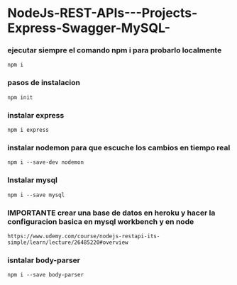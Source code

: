 # NodeJs-REST-APIs---Projects-Express-Swagger-MySQL-


### ejecutar siempre el comando npm i para probarlo localmente
`npm i`
### pasos de instalacion

`npm init`

### instalar express
`npm i express`

### instalar nodemon para que escuche los cambios en tiempo real

`npm i --save-dev nodemon`


### Instalar mysql

`npm i --save mysql`



### IMPORTANTE crear una base de datos en heroku y hacer la configuracion basica en mysql workbench y en node

`https://www.udemy.com/course/nodejs-restapi-its-simple/learn/lecture/26485220#overview`


### isntalar body-parser

`npm i --save body-parser`